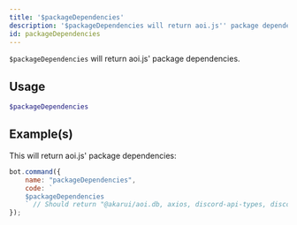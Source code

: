 ```yaml
---
title: '$packageDependencies'
description: '$packageDependencies will return aoi.js'' package dependencies.'
id: packageDependencies
---
```


`$packageDependencies` will return aoi.js' package dependencies.

## Usage

```php
$packageDependencies
```

## Example(s)

This will return aoi.js' package dependencies:

```javascript
bot.command({
    name: "packageDependencies",
    code: `
    $packageDependencies
    ` // Should return "@akarui/aoi.db, axios, discord-api-types, discord.js, undici"
});
```